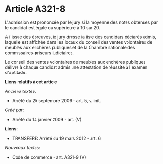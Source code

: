 # Article A321-8

L'admission est prononcée par le jury si la moyenne des notes obtenues par le candidat est égale ou supérieure à 10 sur 20.

A l'issue des épreuves, le jury dresse la liste des candidats déclarés admis, laquelle est affichée dans les locaux du
conseil des ventes volontaires de meubles aux enchères publiques et de la Chambre nationale des commissaires-priseurs
judiciaires.

Le conseil des ventes volontaires de meubles aux enchères publiques délivre à chaque candidat admis une attestation de
réussite à l'examen d'aptitude.

**Liens relatifs à cet article**

_Anciens textes_:

  - Arrêté du 25 septembre 2006 - art. 5, v. init.

_Créé par_:

  - Arrêté du 14 janvier 2009 - art. (V)

**Liens**:

  - TRANSFERE: Arrêté du 19 mars 2012 - art. 6

_Nouveaux textes_:

  - Code de commerce - art. A321-9 (V)
